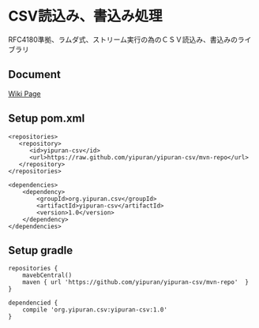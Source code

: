 # CSV読込み、書込み処理

RFC4180準拠、ラムダ式、ストリーム実行の為のＣＳＶ読込み、書込みのライブラリ

## Document
 [Wiki Page](../../wiki)

## Setup pom.xml
```
<repositories>
   <repository>
      <id>yipuran-csv</id>
      <url>https://raw.github.com/yipuran/yipuran-csv/mvn-repo</url>
   </repository>
</repositories>

<dependencies>
    <dependency>
        <groupId>org.yipuran.csv</groupId>
        <artifactId>yipuran-csv</artifactId>
        <version>1.0</version>
    </dependency>
</dependencies>

```

## Setup gradle
```
repositories {
    mavebCentral()
    maven { url 'https://github.com/yipuran/yipuran-csv/mvn-repo'  }
}

dependencied {
    compile 'org.yipuran.csv:yipuran-csv:1.0'
}
```
